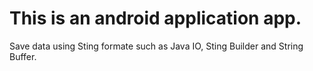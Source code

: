 # This is an android application app. 

Save data using Sting formate such as Java IO, Sting Builder and String Buffer.

